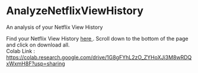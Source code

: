 # AnalyzeNetflixViewHistory
An analysis of your Netflix View History

Find your Netflix View History <a href ='https://www.netflix.com/viewingactivity' > here </a>. Scroll down to the bottom of the page and click on download all. 
<br>
Colab Link : https://colab.research.google.com/drive/1G8gFYhL2zO_ZYHoXJi3M8wRDQxWxmH8F?usp=sharing
